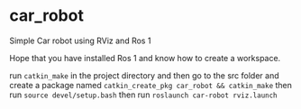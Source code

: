 # car_robot
Simple Car robot using RViz and Ros 1

Hope that you have installed Ros 1 and know how to create a workspace.

run `catkin_make` in the project directory
and then go to the src folder and create a package named `catkin_create_pkg car_robot && catkin_make`
then run `source devel/setup.bash` 
then run `roslaunch car-robot rviz.launch`

